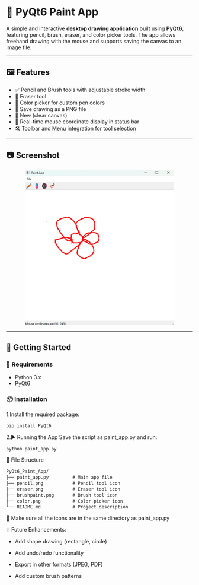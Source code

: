 # 🎨 PyQt6 Paint App

A simple and interactive **desktop drawing application** built using **PyQt6**, featuring pencil, brush, eraser, and color picker tools. The app allows freehand drawing with the mouse and supports saving the canvas to an image file.

---

## 🖼️ Features

- ✅ Pencil and Brush tools with adjustable stroke width
- 🧼 Eraser tool
- 🌈 Color picker for custom pen colors
- 💾 Save drawing as a PNG file
- 📄 New (clear canvas)
- 📌 Real-time mouse coordinate display in status bar
- 🛠️ Toolbar and Menu integration for tool selection

---

## 📷 Screenshot

<div style="text-align: center;">
  <img src="screenshot13.png" alt="Screenshot" width="400" />
</div>

---

## 🚀 Getting Started

### 🔧 Requirements

- Python 3.x
- PyQt6

### 📦 Installation

1.Install the required package:
```bash
pip install PyQt6
```

2.▶️ Running the App
  Save the script as paint_app.py and run:
```
python paint_app.py
```
📁 File Structure
```
PyQt6_Paint_App/
├── paint_app.py         # Main app file
├── pencil.png           # Pencil tool icon
├── eraser.png           # Eraser tool icon
├── brushpaint.png       # Brush tool icon
├── color.png            # Color picker icon
└── README.md            # Project description
```

🔔 Make sure all the icons are in the same directory as paint_app.py

💡 Future Enhancements:
- Add shape drawing (rectangle, circle)

- Add undo/redo functionality

- Export in other formats (JPEG, PDF)

- Add custom brush patterns

